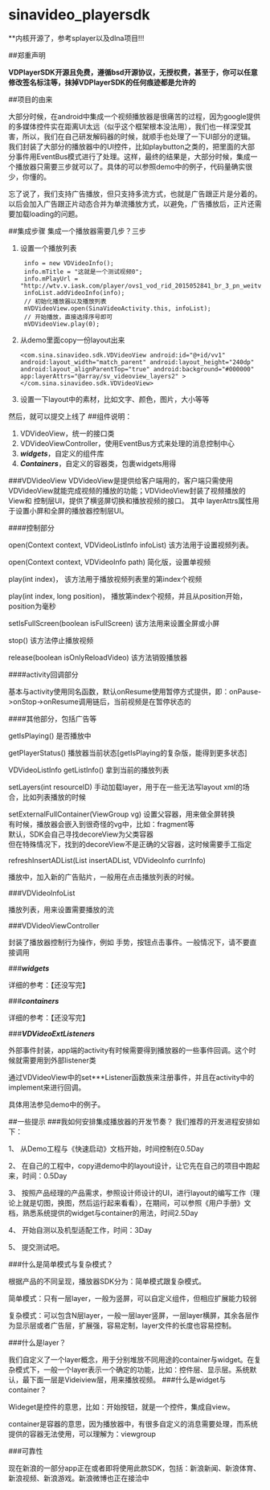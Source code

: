 # sinavideo_playersdk

**内核开源了，参考splayer以及dlna项目!!!

##郑重声明

**VDPlayerSDK开源且免费，遵循bsd开源协议，无授权费，甚至于，你可以任意修改签名标注等，抹掉VDPlayerSDK的任何痕迹都是允许的**

##项目的由来

大部分时候，在android中集成一个视频播放器是很痛苦的过程，因为google提供的多媒体控件实在距离UI太远（似乎这个框架根本没法用），我们也一样深受其害，所以，我们在自己研发解码器的时候，就顺手也处理了一下UI部分的逻辑。我们封装了大部分的播放器中的UI控件，比如playbutton之类的，把里面的大部分事件用EventBus模式进行了处理。这样，最终的结果是，大部分时候，集成一个播放器只需要三步就可以了。具体的可以参照demo中的例子，代码量确实很少，你懂的。

忘了说了，我们支持广告播放，但只支持多流方式，也就是广告跟正片是分着的。以后会加入广告跟正片动态合并为单流播放方式，以避免，广告播放后，正片还需要加载loading的问题。

##集成步骤
集成一个播放器需要几步？三步<br/>
1. 设置一个播放列表 

        info = new VDVideoInfo();
        info.mTitle = "这就是一个测试视频0";
        info.mPlayUrl = "http://wtv.v.iask.com/player/ovs1_vod_rid_2015052841_br_3_pn_weitv_tn_0_sig_md5.m3u8";
        infoList.addVideoInfo(info);
		// 初始化播放器以及播放列表
        mVDVideoView.open(SinaVideoActivity.this, infoList);
        // 开始播放，直接选择序号即可
        mVDVideoView.play(0);
        
2. 从demo里面copy一份layout出来

    `<com.sina.sinavideo.sdk.VDVideoView
        android:id="@+id/vv1"
        android:layout_width="match_parent"
        android:layout_height="240dp"
        android:layout_alignParentTop="true"
        android:background="#000000"
        app:layerAttrs="@array/sv_videoview_layers2" >
    </com.sina.sinavideo.sdk.VDVideoView>`

3. 设置一下layout中的素材，比如文字、颜色，图片，大小等等

然后，就可以提交上线了
##组件说明：

1. VDVideoView，统一的接口类
2. VDVideoViewController，使用EventBus方式来处理的消息控制中心
3. ***widgets***，自定义的组件库
4. ***Containers***，自定义的容器类，包裹widgets用得

###VDVideoView
VDVideoView是提供给客户端用的，客户端只需使用VDVideoView就能完成视频的播放的功能；VDVideoView封装了视频播放的View和 控制层UI，提供了横竖屏切换和播放视频的接口。
其中 layerAttrs属性用于设置小屏和全屏的播放器控制层UI。

####控制部分

open(Context context, VDVideoListInfo infoList)  该方法用于设置视频列表。

open(Context context, VDVideoInfo path) 简化版，设置单视频

play(int index)， 该方法用于播放视频列表里的第index个视频

play(int index, long position)， 播放第index个视频，并且从position开始，position为毫秒

setIsFullScreen(boolean isFullScreen) 该方法用来设置全屏或小屏

stop() 该方法停止播放视频

release(boolean isOnlyReloadVideo) 该方法销毁播放器

####activity回调部分

基本与activity使用同名函数，默认onResume使用暂停方式提供，即：onPause->onStop->onResume调用链后，当前视频是在暂停状态的

####其他部分，包括广告等

getIsPlaying() 是否播放中

getPlayerStatus() 播放器当前状态[getIsPlaying的复杂版，能得到更多状态]

VDVideoListInfo getListInfo() 拿到当前的播放列表

setLayers(int resourceID) 手动加载layer，用于在一些无法写layout xml的场合，比如列表播放的时候

setExternalFullContainer(ViewGroup vg)
	设置父容器，用来做全屏转换<br />
	有时候，播放器会嵌入到很奇怪的vg中，比如：fragment等<br/>
	默认，SDK会自己寻找decoreView为父类容器<br />
	但在特殊情况下，找到的decoreView不是正确的父容器，这时候需要手工指定
	
refreshInsertADList(List<VDVideoInfo> insertADList,
			VDVideoInfo currInfo)
			
播放中，加入新的广告贴片，一般用在点击播放列表的时候。

###VDVideoInfoList

播放列表，用来设置需要播放的流

###VDVideoViewController

封装了播放器控制行为操作，例如 手势，按钮点击事件。一般情况下，请不要直接调用

###***widgets***

详细的参考：【还没写完】

###***containers***

详细的参考：【还没写完】

###***VDVideoExtListeners***

外部事件封装，app端的activity有时候需要得到播放器的一些事件回调。这个时候就需要用到外部listener类

通过VDVideoView中的set***Listener函数族来注册事件，并且在activity中的implement来进行回调。

具体用法参见demo中的例子。

##一些提示
###我如何安排集成播放器的开发节奏？
我们推荐的开发进程安排如下：

1、	从Demo工程与《快速启动》文档开始，时间控制在0.5Day


2、	在自己的工程中，copy进demo中的layout设计，让它先在自己的项目中跑起来，时间：0.5Day


3、	按照产品经理的产品需求，参照设计师设计的UI，进行layout的编写工作（理论上就是切图，换图，然后运行起来看看），在期间，可以参照《用户手册》文档，熟悉系统提供的widget与container的用法，时间2.5Day


4、	开始自测以及机型适配工作，时间：3Day


5、	提交测试吧。

###什么是简单模式与复杂模式？

根据产品的不同呈现，播放器SDK分为：简单模式跟复杂模式。


简单模式：只有一层layer，一般为竖屏，可以自定义组件，但相应扩展能力较弱


复杂模式：可以包含N层layer，一般一层layer竖屏，一层layer横屏，其余各层作为显示层或者广告层，扩展强，容易定制，layer文件的长度也容易控制。


###什么是layer？

我们自定义了一个layer概念，用于分别堆放不同用途的container与widget。在复杂模式下，一般一个layer表示一个确定的功能，比如：控件层、显示层。系统默认，最下面一层是Videiview层，用来播放视频。
###什么是widget与container？

Wideget是控件的意思，比如：开始按钮，就是一个控件，集成自view。


container是容器的意思，因为播放器中，有很多自定义的消息需要处理，而系统提供的容器无法使用，可以理解为：viewgroup


###可靠性

现在新浪的一部分app正在或者即将使用此款SDK，包括：新浪新闻、新浪体育、新浪视频、新浪游戏。新浪微博也正在接洽中
